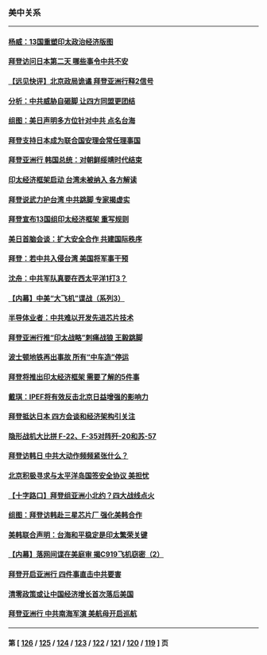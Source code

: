 ### 美中关系
---
#### [杨威：13国重塑印太政治经济版图](../../pages/nf1412576/n13743953.md) 
#### [拜登访问日本第二天 哪些事令中共不安](../../pages/nf1412576/n13743822.md) 
#### [【远见快评】北京政局诡谲 拜登亚洲行释2信号](../../pages/nf1412576/n13743807.md) 
#### [分析：中共威胁自砸脚 让四方同盟更团结](../../pages/nf1412576/n13743783.md) 
#### [组图：美日声明多方位针对中共 点名台海](../../pages/nf1412576/n13743686.md) 
#### [拜登支持日本成为联合国安理会常任理事国](../../pages/nf1412576/n13743703.md) 
#### [拜登亚洲行 韩国总统：对朝鲜绥靖时代结束](../../pages/nf1412576/n13743551.md) 
#### [印太经济框架启动 台湾未被纳入 各方解读](../../pages/nf1412576/n13743641.md) 
#### [拜登说武力护台湾 中共跳脚 专家揭虚实](../../pages/nf1412576/n13743620.md) 
#### [拜登宣布13国组印太经济框架 重写规则](../../pages/nf1412576/n13743484.md) 
#### [美日首脑会谈：扩大安全合作 共建国际秩序](../../pages/nf1412576/n13743420.md) 
#### [拜登：若中共入侵台湾 美国将军事干预](../../pages/nf1412576/n13743353.md) 
#### [沈舟：中共军队真要在西太平洋1打3？](../../pages/nf1412576/n13743214.md) 
#### [【内幕】中美“大飞机”谍战（系列3）](../../pages/nf1412576/n13743245.md) 
#### [半导体业者：中共难以开发先进芯片技术](../../pages/nf1412576/n13743079.md) 
#### [拜登亚洲行推“印太战略”刺痛战狼 王毅跳脚](../../pages/nf1412576/n13742968.md) 
#### [波士顿地铁再出事故 所有“中车造”停运](../../pages/nf1412576/n13742953.md) 
#### [拜登将推出印太经济框架 需要了解的5件事](../../pages/nf1412576/n13742522.md) 
#### [戴琪：IPEF将有效反击北京日益增强的影响力](../../pages/nf1412576/n13742812.md) 
#### [拜登抵达日本 四方会谈和经济架构引关注](../../pages/nf1412576/n13742788.md) 
#### [隐形战机大比拼 F-22、F-35对阵歼-20和苏-57](../../pages/nf1412576/n13730745.md) 
#### [拜登访韩日 中共大动作频频紧张什么？](../../pages/nf1412576/n13741055.md) 
#### [北京积极寻求与太平洋岛国签安全协议 美担忧](../../pages/nf1412576/n13742363.md) 
#### [【十字路口】拜登组亚洲小北约？四大战线点火](../../pages/nf1412576/n13742212.md) 
#### [组图：拜登访韩赴三星芯片厂 强化美韩合作](../../pages/nf1412576/n13742270.md) 
#### [美韩联合声明：台海和平稳定是印太繁荣关键](../../pages/nf1412576/n13742268.md) 
#### [【内幕】落网间谍在美庭审 揭C919飞机窃密（2）](../../pages/nf1412576/n13742033.md) 
#### [拜登开启亚洲行 四件事直击中共要害](../../pages/nf1412576/n13741755.md) 
#### [清零政策或让中国经济增长首次落后美国](../../pages/nf1412576/n13741818.md) 
#### [拜登亚洲行 中共南海军演 美航母开启巡航](../../pages/nf1412576/n13741761.md) 

---
#### 第 [ [126](./126.md) / [125](./125.md) / [124](./124.md) / [123](./123.md) / [122](./122.md) / [121](./121.md) / [120](./120.md) / [119](./119.md) ] 页
